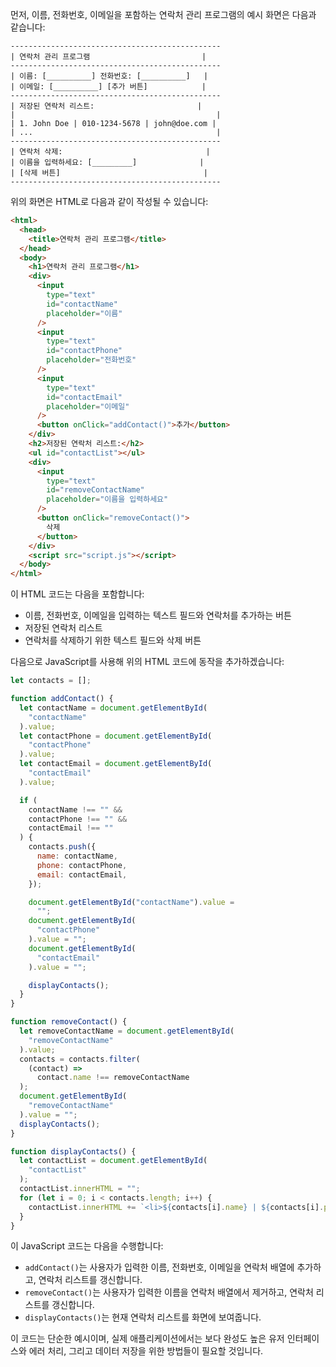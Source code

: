 먼저, 이름, 전화번호, 이메일을 포함하는 연락처 관리 프로그램의 예시 화면은 다음과 같습니다:

```
-----------------------------------------------
| 연락처 관리 프로그램                         |
-----------------------------------------------
| 이름: [__________] 전화번호: [__________]   |
| 이메일: [__________] [추가 버튼]            |
-----------------------------------------------
| 저장된 연락처 리스트:                       |
|                                             |
| 1. John Doe | 010-1234-5678 | john@doe.com |
| ...                                         |
-----------------------------------------------
| 연락처 삭제:                                |
| 이름을 입력하세요: [_________]              |
| [삭제 버튼]                                |
-----------------------------------------------
```

위의 화면은 HTML로 다음과 같이 작성될 수 있습니다:

```html
<html>
  <head>
    <title>연락처 관리 프로그램</title>
  </head>
  <body>
    <h1>연락처 관리 프로그램</h1>
    <div>
      <input
        type="text"
        id="contactName"
        placeholder="이름"
      />
      <input
        type="text"
        id="contactPhone"
        placeholder="전화번호"
      />
      <input
        type="text"
        id="contactEmail"
        placeholder="이메일"
      />
      <button onClick="addContact()">추가</button>
    </div>
    <h2>저장된 연락처 리스트:</h2>
    <ul id="contactList"></ul>
    <div>
      <input
        type="text"
        id="removeContactName"
        placeholder="이름을 입력하세요"
      />
      <button onClick="removeContact()">
        삭제
      </button>
    </div>
    <script src="script.js"></script>
  </body>
</html>
```

이 HTML 코드는 다음을 포함합니다:

- 이름, 전화번호, 이메일을 입력하는 텍스트 필드와 연락처를 추가하는 버튼
- 저장된 연락처 리스트
- 연락처를 삭제하기 위한 텍스트 필드와 삭제 버튼

다음으로 JavaScript를 사용해 위의 HTML 코드에 동작을 추가하겠습니다:

```javascript
let contacts = [];

function addContact() {
  let contactName = document.getElementById(
    "contactName"
  ).value;
  let contactPhone = document.getElementById(
    "contactPhone"
  ).value;
  let contactEmail = document.getElementById(
    "contactEmail"
  ).value;

  if (
    contactName !== "" &&
    contactPhone !== "" &&
    contactEmail !== ""
  ) {
    contacts.push({
      name: contactName,
      phone: contactPhone,
      email: contactEmail,
    });

    document.getElementById("contactName").value =
      "";
    document.getElementById(
      "contactPhone"
    ).value = "";
    document.getElementById(
      "contactEmail"
    ).value = "";

    displayContacts();
  }
}

function removeContact() {
  let removeContactName = document.getElementById(
    "removeContactName"
  ).value;
  contacts = contacts.filter(
    (contact) =>
      contact.name !== removeContactName
  );
  document.getElementById(
    "removeContactName"
  ).value = "";
  displayContacts();
}

function displayContacts() {
  let contactList = document.getElementById(
    "contactList"
  );
  contactList.innerHTML = "";
  for (let i = 0; i < contacts.length; i++) {
    contactList.innerHTML += `<li>${contacts[i].name} | ${contacts[i].phone} | ${contacts[i].email}</li>`;
  }
}
```

이 JavaScript 코드는 다음을 수행합니다:

- `addContact()`는 사용자가 입력한 이름, 전화번호, 이메일을 연락처 배열에 추가하고, 연락처 리스트를 갱신합니다.
- `removeContact()`는 사용자가 입력한 이름을 연락처 배열에서 제거하고, 연락처 리스트를 갱신합니다.
- `displayContacts()`는 현재 연락처 리스트를 화면에 보여줍니다.

이 코드는 단순한 예시이며, 실제 애플리케이션에서는 보다 완성도 높은 유저 인터페이스와 에러 처리, 그리고 데이터 저장을 위한 방법들이 필요할 것입니다.
